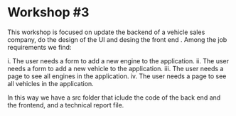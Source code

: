 #   Workshop #3 

This workshop is focused on update  the backend of a vehicle sales company, do the design of the UI  and desing the front end . Among the job requirements we find:

i. The user needs a form to add a new engine to the application.
ii. The user needs a form to add a new vehicle to the application.
iii. The user needs a page to see all engines in the application.
iv. The user needs a page to see all vehicles in the application.

In this way we have a src folder that iclude the code of the back end and the frontend, and a technical report file.
